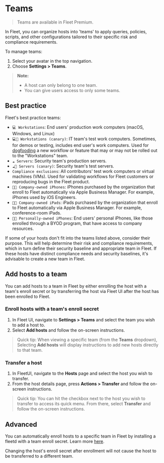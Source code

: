 # Teams

> Teams are available in Fleet Premium.

In Fleet, you can organize hosts into 'teams' to apply queries, policies, scripts, and other configurations tailored to their specific risk and compliance requirements.

To manage teams:

1. Select your avatar in the top navigation.
2. Choose **Settings > Teams**.

> **Note:** 
> - A host can only belong to one team. 
> - You can give users access to only some teams.

## Best practice

Fleet's best practice teams: 
- `💻 Workstations`: End users' production work computers (macOS, Windows, and Linux)
- `💻🐣 Workstations (canary)`: IT team's test work computers. Sometimes, for demos or testing, includes end user's work computers. Used for [dogfooding](https://en.wikipedia.org/wiki/Eating_your_own_dog_food) a new workflow or feature that may or may not be rolled out to the "Workstations" team.
- `☁️ Servers`: Security team's production servers.
- `☁️🐣 Servers (canary)`: Security team's test servers.
- `Compliance exclusions`: All contributors' test work computers or virtual machines (VMs). Used for validating workflows for Fleet customers or reproducing bugs in the Fleet product.
- `📱🏢 Company-owned iPhones`: iPhones purchased by the organization that enroll to Fleet automatically via Apple Business Manager. For example, iPhones used by iOS Engineers.
- `🔳🏢 Company-owned iPads`: iPads purchased by the organization that enroll to Fleet automatically via Apple Business Manager. For example, conference-room iPads.
- `📱🔐 Personally-owned iPhones`: End users' personal iPhones, like those enrolled through a BYOD program, that have access to company resources.

If some of your hosts don't fit into the teams listed above, consider their purpose. This will help determine their risk and compliance requirements, which in turn define their security baseline and appropriate team in Fleet. If these hosts have distinct compliance needs and security baselines, it's advisable to create a new team in Fleet.

## Add hosts to a team

You can add hosts to a team in Fleet by either enrolling the host with a team's enroll secret or by transferring the host via Fleet UI after the host has been enrolled to Fleet.

### Enroll hosts with a team's enroll secret

1. In Fleet UI, navigate to **Settings > Teams** and select the team you wish to add a host to.
2. Select **Add hosts** and follow the on-screen instructions.

> Quick tip: When viewing a specific team (from the **Teams** dropdown), Selecting **Add hosts** will display instructions to add new hosts directly to that team.

### Transfer a host

1. In FleetUI, navigate to the **Hosts** page and select the host you wish to transfer.
2. From the host details page, press **Actions > Transfer** and follow the on-screen instructions.

> Quick tip: You can hit the checkbox next to the host you wish to transfer to access its quick menu. From there, select **Transfer** and follow the on-screen instructions.

## Advanced

You can automatically enroll hosts to a specific team in Fleet by installing a fleetd with a team enroll secret. Learn more [here](https://fleetdm.com/guides/enroll-hosts#enroll-host-to-a-specific-team).

Changing the host's enroll secret after enrollment will not cause the host to be transferred to a different team.

<meta name="category" value="guides">
<meta name="authorGitHubUsername" value="noahtalerman">
<meta name="authorFullName" value="Noah Talerman">
<meta name="publishedOn" value="2024-07-11">
<meta name="articleTitle" value="Teams">
<meta name="description" value="Learn how to group hosts in Fleet to apply specific queries, policies, and agent options using teams.">
